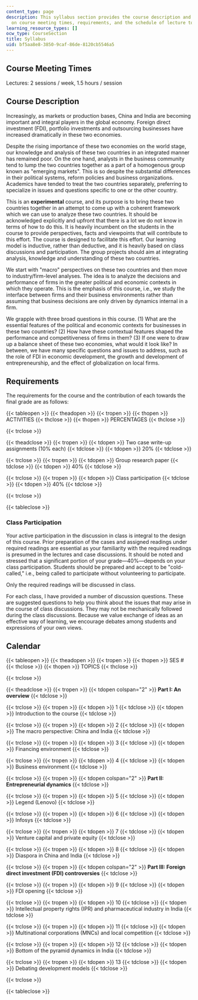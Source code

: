 ```yaml
---
content_type: page
description: This syllabus section provides the course description and information
  on course meeting times, requirements, and the schedule of lecture topics.
learning_resource_types: []
ocw_type: CourseSection
title: Syllabus
uid: bf5aa8e8-3850-9caf-86de-8120cb5546a5
---
```


Course Meeting Times
--------------------

Lectures: 2 sessions / week, 1.5 hours / session

Course Description
------------------

Increasingly, as markets or production bases, China and India are becoming important and integral players in the global economy. Foreign direct investment (FDI), portfolio investments and outsourcing businesses have increased dramatically in these two economies.

Despite the rising importance of these two economies on the world stage, our knowledge and analysis of these two countries in an integrated manner has remained poor. On the one hand, analysts in the business community tend to lump the two countries together as a part of a homogenous group known as "emerging markets". This is so despite the substantial differences in their political systems, reform policies and business organizations. Academics have tended to treat the two countries separately, preferring to specialize in issues and questions specific to one or the other country.

This is an **experimental** course, and its purpose is to bring these two countries together in an attempt to come up with a coherent framework which we can use to analyze these two countries. It should be acknowledged explicitly and upfront that there is a lot we do not know in terms of how to do this. It is heavily incumbent on the students in the course to provide perspectives, facts and viewpoints that will contribute to this effort. The course is designed to facilitate this effort. Our learning model is inductive, rather than deductive, and it is heavily based on class discussions and participation. The group projects should aim at integrating analysis, knowledge and understanding of these two countries.

We start with "macro" perspectives on these two countries and then move to industry/firm-level analyses. The idea is to analyze the decisions and performance of firms in the greater political and economic contexts in which they operate. This is the emphasis of this course, i.e., we study the interface between firms and their business environments rather than assuming that business decisions are only driven by dynamics internal in a firm.

We grapple with three broad questions in this course. (1) What are the essential features of the political and economic contexts for businesses in these two countries? (2) How have these contextual features shaped the performance and competitiveness of firms in them? (3) If one were to draw up a balance sheet of these two economies, what would it look like? In between, we have many specific questions and issues to address, such as the role of FDI in economic development, the growth and development of entrepreneurship, and the effect of globalization on local firms.

Requirements
------------

The requirements for the course and the contribution of each towards the final grade are as follows:

{{< tableopen >}}
{{< theadopen >}}
{{< tropen >}}
{{< thopen >}}
ACTIVITIES
{{< thclose >}}
{{< thopen >}}
PERCENTAGES
{{< thclose >}}

{{< trclose >}}

{{< theadclose >}}
{{< tropen >}}
{{< tdopen >}}
Two case write-up assignments (10% each)
{{< tdclose >}}
{{< tdopen >}}
20%
{{< tdclose >}}

{{< trclose >}}
{{< tropen >}}
{{< tdopen >}}
Group research paper
{{< tdclose >}}
{{< tdopen >}}
40%
{{< tdclose >}}

{{< trclose >}}
{{< tropen >}}
{{< tdopen >}}
Class participation
{{< tdclose >}}
{{< tdopen >}}
40%
{{< tdclose >}}

{{< trclose >}}

{{< tableclose >}}

### Class Participation

Your active participation in the discussion in class is integral to the design of this course. Prior preparation of the cases and assigned readings under required readings are essential as your familiarity with the required readings is presumed in the lectures and case discussions. It should be noted and stressed that a significant portion of your grade—40%—depends on your class participation. Students should be prepared and accept to be "cold-called," i.e., being called to participate without volunteering to participate.

Only the required readings will be discussed in class.

For each class, I have provided a number of discussion questions. These are suggested questions to help you think about the issues that may arise in the course of class discussions. They may not be mechanically followed during the class discussions. Because we value exchange of ideas as an effective way of learning, we encourage debates among students and expressions of your own views.

Calendar
--------

{{< tableopen >}}
{{< theadopen >}}
{{< tropen >}}
{{< thopen >}}
SES #
{{< thclose >}}
{{< thopen >}}
TOPICS
{{< thclose >}}

{{< trclose >}}

{{< theadclose >}}
{{< tropen >}}
{{< tdopen colspan="2" >}}
**Part I: An overview**
{{< tdclose >}}

{{< trclose >}}
{{< tropen >}}
{{< tdopen >}}
1
{{< tdclose >}}
{{< tdopen >}}
Introduction to the course
{{< tdclose >}}

{{< trclose >}}
{{< tropen >}}
{{< tdopen >}}
2
{{< tdclose >}}
{{< tdopen >}}
The macro perspective: China and India
{{< tdclose >}}

{{< trclose >}}
{{< tropen >}}
{{< tdopen >}}
3
{{< tdclose >}}
{{< tdopen >}}
Financing environment
{{< tdclose >}}

{{< trclose >}}
{{< tropen >}}
{{< tdopen >}}
4
{{< tdclose >}}
{{< tdopen >}}
Business environment
{{< tdclose >}}

{{< trclose >}}
{{< tropen >}}
{{< tdopen colspan="2" >}}
**Part II: Entrepreneurial dynamics**
{{< tdclose >}}

{{< trclose >}}
{{< tropen >}}
{{< tdopen >}}
5
{{< tdclose >}}
{{< tdopen >}}
Legend (Lenovo)
{{< tdclose >}}

{{< trclose >}}
{{< tropen >}}
{{< tdopen >}}
6
{{< tdclose >}}
{{< tdopen >}}
Infosys
{{< tdclose >}}

{{< trclose >}}
{{< tropen >}}
{{< tdopen >}}
7
{{< tdclose >}}
{{< tdopen >}}
Venture capital and private equity
{{< tdclose >}}

{{< trclose >}}
{{< tropen >}}
{{< tdopen >}}
8
{{< tdclose >}}
{{< tdopen >}}
Diaspora in China and India
{{< tdclose >}}

{{< trclose >}}
{{< tropen >}}
{{< tdopen colspan="2" >}}
**Part III: Foreign direct investment (FDI) controversies**
{{< tdclose >}}

{{< trclose >}}
{{< tropen >}}
{{< tdopen >}}
9
{{< tdclose >}}
{{< tdopen >}}
FDI opening
{{< tdclose >}}

{{< trclose >}}
{{< tropen >}}
{{< tdopen >}}
10
{{< tdclose >}}
{{< tdopen >}}
Intellectual property rights (IPR) and pharmaceutical industry in India
{{< tdclose >}}

{{< trclose >}}
{{< tropen >}}
{{< tdopen >}}
11
{{< tdclose >}}
{{< tdopen >}}
Multinational corporations (MNCs) and local competition
{{< tdclose >}}

{{< trclose >}}
{{< tropen >}}
{{< tdopen >}}
12
{{< tdclose >}}
{{< tdopen >}}
Bottom of the pyramid dynamics in India
{{< tdclose >}}

{{< trclose >}}
{{< tropen >}}
{{< tdopen >}}
13
{{< tdclose >}}
{{< tdopen >}}
Debating development models
{{< tdclose >}}

{{< trclose >}}

{{< tableclose >}}